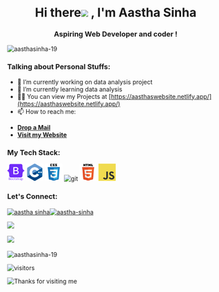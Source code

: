 
<h1 align="center">Hi there<img src="https://github.com/TheDudeThatCode/TheDudeThatCode/blob/master/Assets/Hi.gif" width="29px">  , I'm Aastha Sinha</h1>
<h3 align="center">Aspiring Web Developer and coder !</h3>

<p align="left"> <img src="https://komarev.com/ghpvc/?username=aasthasinha-19&label=Profile%20views&color=0e75b6&style=flat" alt="aasthasinha-19" /> </p>


<h3>Talking about Personal Stuffs:</h3>

- 🔭 I’m currently working on data analysis project
- 🌱 I’m currently learning data analysis
- 👨‍💻 You can view my Projects at [https://aasthaswebsite.netlify.app/](https://aasthaswebsite.netlify.app/)
-  📫 How to reach me:
  * [**Drop a Mail**](mailto:aasthasinha1909@gmail.com)
   * [**Visit my Website**](https://aasthaswebsite.netlify.app/)
    
   


<h3 align="left">My Tech Stack:</h3>
<p align="left"><img src="https://raw.githubusercontent.com/devicons/devicon/master/icons/bootstrap/bootstrap-plain-wordmark.svg" alt="bootstrap" width="40" height="40"/>   <img src="https://raw.githubusercontent.com/devicons/devicon/master/icons/cplusplus/cplusplus-original.svg" alt="cplusplus" width="40" height="40"/>   <img src="https://raw.githubusercontent.com/devicons/devicon/master/icons/css3/css3-original-wordmark.svg" alt="css3" width="40" height="40"/>   <img src="https://www.vectorlogo.zone/logos/git-scm/git-scm-icon.svg" alt="git" width="40" height="40"/>  <img src="https://raw.githubusercontent.com/devicons/devicon/master/icons/html5/html5-original-wordmark.svg" alt="html5" width="40" height="40"/>  <img height="40" width="40" src="https://raw.githubusercontent.com/github/explore/80688e429a7d4ef2fca1e82350fe8e3517d3494d/topics/javascript/javascript.png"> </p>

<h3 align="left">Let's Connect:</h3>


<a href=" https://www.linkedin.com/in/aastha-sinha-738a381b3" target="blank"><img align="center" src="https://cdn.jsdelivr.net/npm/simple-icons@3.0.1/icons/linkedin.svg" alt="aastha sinha" height="30" width="40" /></a><a href="https://medium.com/@aastha-sinha" target="blank"><img align="center" src="https://cdn.jsdelivr.net/npm/simple-icons@3.1.0/icons/medium.svg" alt="aastha-sinha" height="30" width="40" /></a>

<p>
<img height="180em" src="https://github-readme-stats.vercel.app/api?username=aasthasinha-19&show_icons=true&hide_border=true&&count_private=true&include_all_commits=true" />

</p>

<p>
<img height="180em" src="https://github-readme-stats.vercel.app/api/top-langs/?username=aasthasinha-19&exclude_repo=KNN-Image-Classification&show_icons=true&hide_border=true&layout=compact&langs_count=8"/>
</p>
<p><img align="center" src="https://github-readme-streak-stats.herokuapp.com/?user=aasthasinha-19&" alt="aasthasinha-19" /></p>

 ![visitors](https://visitor-badge.glitch.me/badge?page_id=https://github.com/aasthasinha-19)
 
<img height="120" alt="Thanks for visiting me" width="100%" src="https://raw.githubusercontent.com/BrunnerLivio/brunnerlivio/master/images/marquee.svg" />
